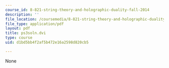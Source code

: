 ```yaml
---
course_id: 8-821-string-theory-and-holographic-duality-fall-2014
description: ''
file_location: /coursemedia/8-821-string-theory-and-holographic-duality-fall-2014/d1bd5bb4f2af5b472e16a2598d820cb5_MIT8_821F14_pssol3.pdf
file_type: application/pdf
layout: pdf
title: ps3soln.dvi
type: course
uid: d1bd5bb4f2af5b472e16a2598d820cb5

---
```

None